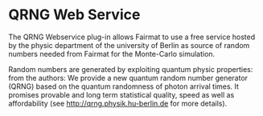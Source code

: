 QRNG Web Service
======================

The QRNG Webservice plug-in allows Fairmat to use a free service hosted by the physic department of the university of Berlin as source of random numbers needed from Fairmat for the Monte-Carlo simulation.

Random numbers are generated by exploiting quantum physic properties: from the authors: We provide a new quantum random number generator (QRNG) based on the quantum randomness of photon arrival times. It promises provable and long term statistical quality, speed as well as affordability (see http://qrng.physik.hu-berlin.de for more details).

